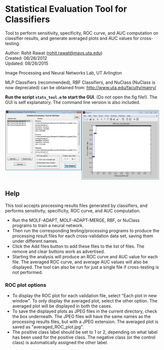 Statistical Evaluation Tool for Classifiers
===========================================

Tool to perform sensitivity, specificity, ROC curve, and AUC computation on
classifier results, and generate averaged plots and AUC values for cross-testing.

Author: Rohit Rawat (rohit.rawat@mavs.uta.edu)  
Created: 06/26/2012  
Updated: 08/26/2015

Image Processing and Neural Networks Lab, UT Arlington

MLP Classifiers (recommended), RBF Classifiers, and NuClass (NuClass is now deprecated)
can be obtained from: http://www.uta.edu/faculty/manry/

**Run the script `stats_tool.m` to start the GUI**. (Do not open the.fig file!).
The GUI is self explanatory. The command line version is also included.

![Screenshot](screenshot_stats_tool.png)

Help
----
This tool accepts processing results files generated by classifiers, and performs
sensitivity, specificity, ROC curve, and AUC computation.
* Run the MOLF-ADAPT, MOLF-ADAPT-MERGE, RBF, or NuClass programs to train a
neural network.
* Then run the corresponding testing/processing programs to produce the
processing result files for each cross-validation data set, saving them under
different names.
* Click the Add files button to add these files to the list of files. The
remove and clear buttons work as advertised.
* Starting the analysis will produce an ROC curve and AUC value for each file.
The averaged ROC curve, and average AUC values will also be displayed. The
tool can also be run for just a single file if cross-testing is not performed.

### ROC plot options
* To display the ROC plot for each validation file, select "Each plot in new
window". To only display the averaged plot, select the other option. The
averaged plot will be displayed in both the cases.
* To save the displayed plots as JPEG files in the current directory, check the box
underneath. The JPEG files will have the same names as the processing
results files, but with a JPEG extension. The averaged plot is saved as
"averaged_ROC_plot.jpg".
* The positive class label should be set to 1 or 2, depending on what label has
been used for the positive class. The negative class (or the control class) is
automatically assigned the other label.
